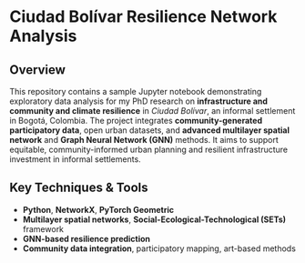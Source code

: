 # Ciudad Bolívar Resilience Network Analysis

## Overview
This repository contains a sample Jupyter notebook demonstrating exploratory data analysis for my PhD research on **infrastructure and community and climate resilience** in *Ciudad Bolívar*, an informal settlement in Bogotá, Colombia. 
The project integrates **community-generated participatory data**, open urban datasets, and **advanced multilayer spatial network** and **Graph Neural Network (GNN)** methods. It aims to support equitable, community-informed urban planning and resilient infrastructure investment in informal settlements.

## Key Techniques & Tools
- **Python**, **NetworkX**, **PyTorch Geometric**
- **Multilayer spatial networks**, **Social-Ecological-Technological (SETs)** framework
- **GNN-based resilience prediction**
- **Community data integration**, participatory mapping, art-based methods